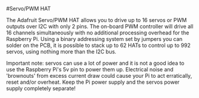 <!--
---
name: Servo/PWM HAT
class: board
type: touch
formfactor: HAT
image: 'adafruit-servo-hat.png'
manufacturer: Adafruit
description: A 16-Channel Servo / PWM HAT for Raspberry Pi
url: https://www.adafruit.com/product/2327
github: https://github.com/adafruit/Adafruit_Python_PCA9685
buy: https://www.adafruit.com/product/2327
pincount: 40
eeprom: no
power:
  '1':
ground:
  '6':
pin:
  '3':
    mode: i2c
  '5':
    mode: i2c
i2c:
  '0x40':
    name: PWM Controller
    device: pca9685
install:
  'devices':
    - 'i2c'
  'apt':
    - 'python-smbus'
    - 'python3-smbus'
    - 'python-dev'
    - 'python3-dev'
-->
#Servo/PWM HAT

The Adafruit Servo/PWM HAT allows you to drive up to 16 servos or PWM outputs over I2C with only 2 pins.
The on-board PWM controller will drive all 16 channels simultaneously with no additional processing overhead for the Raspberry Pi. Using a binary addressing system set by jumpers you can solder on the PCB, it is possible to stack up to 62 HATs to control up to 992 servos, using nothing more than the I2C bus.

Important note: servos can use a lot of power and it is not a good idea to use the Raspberry Pi's 5v pin to power them up. Electrical noise and 'brownouts' from excess current draw could cause your Pi to act erratically, reset and/or overheat. Keep the Pi power supply and the servos power supply completely separate!